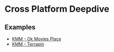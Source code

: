 # Cross Platform Deepdive

## Examples

- [KMM - Ok Movies Place](https://github.com/monstar-lab-oss/cross-platform-deepdive/tree/ok-movies-place)
- [KMM - Terrapin](https://github.com/monstar-lab-oss/cross-platform-deepdive/tree/terrapin)
